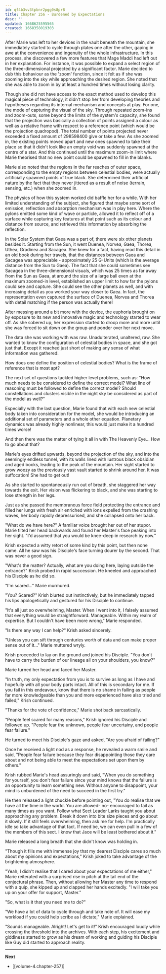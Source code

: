 ```yaml
---
id: qf4b3vv3tpbnr2pgg0s8pr8
title: Chapter 256 - Burdened by Expectations
desc: ''
updated: 1668625595565
created: 1668358019303
---
```


After Marie was left to her devices in the vault beneath the mountain, she immediately started to cycle through plates one after the other, gaping in awe at the convenience and ingenuity of the whole infrastructure. In this process, she discovered a few more features that Mage Maddi had left out in her explanation. For instance, it was possible to expand a select region of the three-dimensional projected by a significant factor. Marie decided to dub this behaviour as the 'zoom' function, since it felt as if she was zooming into the sky while approaching the desired region. She noted that she was able to zoom in by at least a hundred times without losing clarity.

Though she did not have access to the exact method used to develop this magical piece of technology, it didn't stop her from developing theories and hypotheses regarding its internal mechanism and concepts at play. For one, the mode of capturing the visual of the sky. Through repeated zoom-ins and zoom-outs, some beyond the limits of the system's capacity, she found that the projection was basically a collection of points assigned a colour as well as a relative frame with respect to a reference point (which would be the projection quadropod). The total number of points projected never exceeded a fixed amount of 298598400 give or take a few. As she zoomed in, the existing points moved apart and new ones spawned to take their place so that it didn't look like an empty void was suddenly spawned at the centre of a star. And this continued until the maximum zoom-in limit where Marie theorised that no new point could be spawned to fill in the blanks.

Marie also noted that the regions in the far reaches of outer space, corresponding to the empty regions between celestial bodies, were actually artificially spawned points of true black. She determined their artificial nature by the fact that they never jittered as a result of noise (terrain, sensing, etc.) when she zoomed in.

The physics of how this system worked did baffle her for a while. With her limited understanding of the subject, she figured that maybe some sort of emission, reflection and absorption mechanism was in play here. Where the pylons emitted some kind of wave or particle, allowed it to reflect off of a surface while capturing key features at that point such as its colour and distance from source, and retrieved this information by absorbing the reflection. 

In the Solar System that Gaea was a part of, there were six other planets besides it. Starting from the Sun, it went Duenea, Norvea, Gaea, Thorea, Uthea, Gradinea and Sacagea. She knew for a fact, having read this detail in an old book during her travels, that the distances between Gaea and Sacagea was appreciable - approximately 25 G-Units (which is the average distance from the Sun to Gaea). The fact that she could sometimes see Sacagea in the three-dimensional visuals, which was 25 times as far away from the Sun as Gaea, at around the size of a large ball even at the maximum zoomed-in level, established an upper limit to how far the pylons could see and capture. She could see the other planets as well, and with increasing detail as you worked your way closer to Gaea. In fact, the representation even captured the surface of Duenea, Norvea and Thorea with detail matching if the person was actually there!

After messing around a bit more with the device, the euphoria brought on by exposure to its new and innovative magic and technology started to wear off. As she sobered up, her expression started to droop more and more until she was forced to sit down on the group and ponder over her next move.

The data she was working with was raw. Unadulterated, unaltered, raw. She wanted to know the configuration of celestial bodies in space, and she got just that. Except it reached just short of making any sense of what information was gathered.

How does one define the position of celestial bodies? What is the frame of reference that is most apt?

The next set of questions tackled higher level problems, such as: "How much needs to be considered to define the correct model? What line of reasoning must be followed to define the correct model? Should constellations and clusters visible in the night sky be considered as part of the model as well?"

Especially with the last question, Marie found that with each new celestial body taken into consideration for the model, she would be introducing an additional set of parameters and a whole other equation. Planetary dynamics was already highly nonlinear, this would just make it a hundred times worse!

And then there was the matter of tying it all in with The Heavenly Eye... How to go about that?

Marie's eyes drifted upwards, beyond the projection of the sky, and into the seemingly endless tunnel, with its walls lined with lustrous black obsidian and aged books, leading to the peak of the mountain. Her sight started to grow woozy as the previously vast vault started to shrink around her. It was suffocation! She had to get out!

As she started to spontaneously run out of breath, she staggered her way towards the exit. Her vision was flickering to black, and she was starting to lose strength in her legs.

Just as she passed the membranous force field protecting the entrance and filled her lungs with fresh air enriched with ions expelled from the crashing waves, her body rapidly depressurised, and she collapsed onto her back.

"What do we have here?" A familiar voice brought her out of her stupor. Marie tilted her head backwards and found her Master's face peaking into her sight. "I'd assumed that you would be knee-deep in research by now."

Krish expected a witty retort of some kind by this point, but then none came. All he saw was his Disciple's face turning dourer by the second. That was never a good sign.

"What's the matter? Actually, what are you doing here, laying outside the entrance?" Krish probed in rapid succession. He kneeled and approached his Disciple as he did so.

"I'm scared..." Marie murmured.

"You? Scared?" Krish blurted out instinctively, but he immediately tapped his lips apologetically and gestured for his Disciple to continue.

"It's all just so overwhelming, Master. When I went into it, I falsely assumed that everything would be straightforward. Manageable. Within my realm of expertise. But I couldn't have been more wrong," Marie responded.

"Is there any way I can help?" Krish asked sincerely.

"Unless you can sift through centuries worth of data and can make proper sense out of it..." Marie muttered wryly.

Krish proceeded to lay on the ground and joined his Disciple. "You don't have to carry the burden of our lineage all on your shoulders, you know?"

Marie turned her head and faced her Master.

"In truth, my only expectation from you is to survive as long as I have and hopefully with all your body parts intact. All of this is secondary for me. If you fail in this endeavour, know that there is no shame in failing as people far more knowledgeable than you and more experienced have also tried and failed," Krish continued.

"Thanks for the vote of confidence," Marie shot back sarcastically.

"People feel scared for many reasons," Krish ignored his Disciple and followed up. "People fear the unknown, people fear uncertainy, and people fear failure."

He turned to meet his Disciple's gaze and asked, "Are you afraid of failing?"

Once he received a light nod as a response, he revealed a warm smile and said, "People fear failure because they fear disappointing those they care about and not being able to meet the expectations set upon them by others."

Krish rubbed Marie's head assuringly and said, "When you do something for yourself, you don't fear failure since your mind knows that the failure is an opportunity to learn something new. Without anyone to disappoint, your mind is unburdened of the need to succeed in the first try."

He then released a light chuckle before pointing out, "You do realise that we have all the time in the world. You are allowed- no- encouraged to fail as many times as you want. Follow what Sect Leader Larks taught you about approaching any problem. Break it down into bite size pieces and go about it slowly. If it still feels overwhelming, then ask me for help. I'm practically idle so take advantage of that fact. If need be, we can even pull in a few of the members of this sect. I know that Jace will be least bothered about it."

Marie released a long breath that she didn't know was holding in.

"Though it fills me with immense joy that my dearest Disciple cares so much about my opinions and expectations," Krish joked to take advantage of the brightening atmosphere.

"Yeah, I didn't realise that I cared about your expectations of me either," Marie reiterated with a surprised rise in pitch at the tail end of the conjectural phrase. Then, without allowing her Master any time to respond with a quip, she kipped up and clapped her hands excitedly. "I will take you up on your offer for support, Master."

"So, what is it that you need me to do?"

"We have a lot of data to cycle through and take note of. It will ease my workload if you could help scribe as I dictate," Marie explained.

"Sounds manageable. Alright! Let's get to it!" Krish encouraged loudly while crossing the threshold into the archives. With each step, his excitement and giddiness started to grow as his dream of working and guiding his Disciple like Guy did started to approach reality.

____

**Next**
* [[volume-4.chapter-257]]